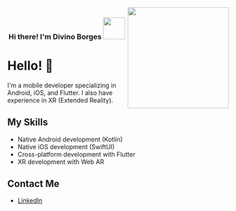 <img align='right' src="https://media.giphy.com/media/M9gbBd9nbDrOTu1Mqx/giphy.gif" width="230">
<h3 align="center">Hi there! I'm Divino Borges <img src="https://camo.githubusercontent.com/40dff491d4e8123af55298ef908faedb66c463e5/68747470733a2f2f6d656469612e67697068792e636f6d2f6d656469612f57556c706c634d704f43456d5447427442572f67697068792e676966" width="50"/></h3>

# Hello! 👋

I'm a mobile developer specializing in Android, iOS, and Flutter. I also have experience in XR (Extended Reality).

## My Skills

- Native Android development (Kotlin)
- Native iOS development (SwiftUI)
- Cross-platform development with Flutter
- XR development with Web AR


## Contact Me

- [LinkedIn](https://www.linkedin.com/in/divinoborges)

